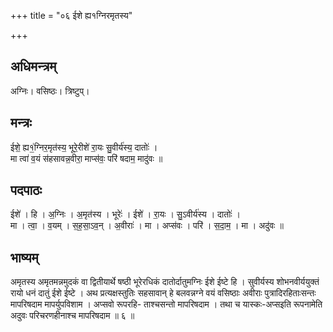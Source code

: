 +++
title = "०६ ईशे ह्य१ग्निरमृतस्य"

+++
## अधिमन्त्रम्
अग्निः। वसिष्ठः। त्रिष्टुप्।

## मन्त्रः
ईशे॒ ह्य१॒॑ग्निर॒मृत॑स्य॒ भूरे॒रीशे॑ रा॒यः सु॒वीर्य॑स्य॒ दातोः॑ ।  
मा त्वा॑ व॒यं स॑हसावन्न॒वीरा॒ माप्स॑वः॒ परि॑ षदाम॒ मादु॑वः ॥

## पदपाठः
ईशे॑ । हि । अ॒ग्निः । अ॒मृत॑स्य । भूरेः॑ । ईशे॑ । रा॒यः । सु॒ऽवीर्य॑स्य । दातोः॑ ।  
मा । त्वा॒ । व॒यम् । स॒ह॒सा॒ऽव॒न् । अ॒वीराः॑ । मा । अप्स॑वः । परि॑ । स॒दा॒म॒ । मा । अदु॑वः ॥

## भाष्यम्
अमृतस्य अमृतमन्नमुदकं वा द्वितीयार्थे षष्ठी भूरेरधिकं दातोर्दातुमग्निः ईशे ईष्टे हि । सुवीर्यस्य शोभनवीर्ययुक्तं रायो धनं दातुं ईशे ईष्टे । अथ प्रत्यक्षस्तुतिः सहसावान् हे बलवन्नग्ने वयं वसिष्ठाः अवीराः पुत्रादिरहिताःसन्तः मापरिषदाम मापर्युपविशाम । अप्सवो रूपरहि- ताश्चसन्तो मापरिषदाम । तथा च यास्कः-अप्सइति रूपनामेति अदुवः परिचरणहीनाश्च मापरिषदाम ॥ ६ ॥